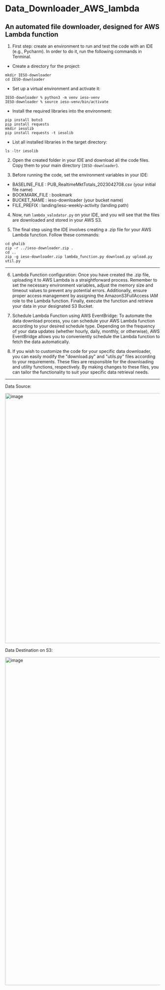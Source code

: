 # Data_Downloader_AWS_lambda
An automated file downloader, designed for AWS Lambda function 
-----------------

1. First step: create an environment to run and test the code with an IDE (e.g., Pycharm). In order to do it, run the following commands in Terminal.

* Create a directory for the project:
```
mkdir IESO-downloader
cd IESO-downloader
```

* Set up a virtual environment and activate it:
```
IESO-downloader % python3 -m venv ieso-venv
IESO-downloader % source ieso-venv/bin/activate
```

* Install the required libraries into the environment:
```
pip install boto3
pip install requests
mkdir iesolib
pip install requests -t iesolib
```

* List all installed libraries in the target directory:
```
ls -ltr iesolib
```

2. Open the created folder in your IDE and download all the code files. Copy them to your main directory (```IESO-downloader```).


3. Before running the code, set the environment variables in your IDE:

* BASELINE_FILE : PUB_RealtimeMktTotals_2023042708.csv (your initial file name)
* BOOKMARK_FILE : bookmark
* BUCKET_NAME : ieso-downloader (your bucket name)
* FILE_PREFIX : landing/ieso-weekly-activity (landing path)

4. Now, run ```lambda_valodator.py``` on your IDE, and you will see that the files are downloaded and stored in your AWS S3.

5. The final step using the IDE involves creating a .zip file for your AWS Lambda function. Follow these commands:

```
cd ghalib
zip -r ../ieso-downloader.zip .
cd ..
zip -g ieso-downloader.zip lambda_function.py download.py upload.py util.py
```

----------
6. Lambda Function configuration: Once you have created the .zip file, uploading it to AWS Lambda is a straightforward process. Remember to set the necessary environment variables, adjust the memory size and timeout values to prevent any potential errors. Additionally, ensure proper access management by assigning the AmazonS3FullAccess IAM role to the Lambda function. Finally, execute the function and retrieve your data in your designated S3 Bucket.

7. Schedule Lambda Function using AWS EventBridge: To automate the data download process, you can schedule your AWS Lambda function according to your desired schedule type. Depending on the frequency of your data updates (whether hourly, daily, monthly, or otherwise), AWS EventBridge allows you to conveniently schedule the Lambda function to fetch the data automatically.

8. If you wish to customize the code for your specific data downloader, you can easily modify the "download.py" and "utils.py" files according to your requirements. These files are responsible for the downloading and utility functions, respectively. By making changes to these files, you can tailor the functionality to suit your specific data retrieval needs.

-------

Data Source:

<img width="814" alt="image" src="https://github.com/behdad13/Data_Downloader_AWS_lambda/assets/58978680/b40bdd21-fa80-495f-8117-f7e51e8ec028">


Data Destination on S3:

<img width="1068" alt="image" src="https://github.com/behdad13/Data_Downloader_AWS_lambda/assets/58978680/7f0cb2fd-3f8f-4a6f-ba37-656e05e0aa5d">



